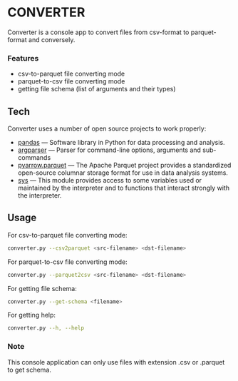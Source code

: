 # CONVERTER

Converter is a console app to convert files from csv-format to parquet-format and conversely.

### Features

- csv-to-parquet file converting mode
- parquet-to-csv file converting mode
- getting file schema (list of arguments and their types)

## Tech

Converter uses a number of open source projects to work properly:

- [pandas](https://pandas.pydata.org/) — Software library in Python for data processing and analysis.
- [argparser](https://docs.python.org/3/library/argparse.html) — Parser for command-line options, arguments and sub-commands
- [pyarrow.parquet](https://arrow.apache.org/docs/python/parquet.html) — The Apache Parquet project provides a standardized open-source columnar storage format for use in data analysis systems.
- [sys](https://docs.python.org/3/library/sys.html) — This module provides access to some variables used or maintained by the interpreter and to functions that interact strongly with the interpreter.


## Usage

For csv-to-parquet file converting mode:


```sh
converter.py --csv2parquet <src-filename> <dst-filename>
```
For parquet-to-csv file converting mode:

```sh
converter.py --parquet2csv <src-filename> <dst-filename>
```

For getting file schema:

```sh
converter.py --get-schema <filename>
```

For getting help:

```sh
converter.py --h, --help
```

### Note

This console application can only use files with extension .csv or .parquet to get schema.


